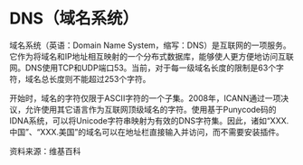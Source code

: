 # DNS（域名系统）

域名系统（英语：Domain Name System，缩写：DNS）是互联网的一项服务。它作为将域名和IP地址相互映射的一个分布式数据库，能够使人更方便地访问互联网。DNS使用TCP和UDP端口53。当前，对于每一级域名长度的限制是63个字符，域名总长度则不能超过253个字符。

开始时，域名的字符仅限于ASCII字符的一个子集。2008年，ICANN通过一项决议，允许使用其它语言作为互联网顶级域名的字符。使用基于Punycode码的IDNA系统，可以将Unicode字符串映射为有效的DNS字符集。因此，诸如“XXX.中国”、“XXX.美国”的域名可以在地址栏直接输入并访问，而不需要安装插件。

资料来源：维基百科
